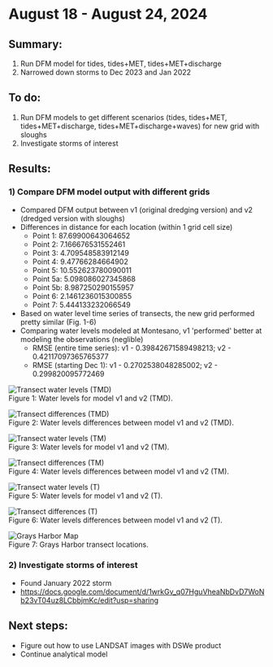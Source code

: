 # August 18 - August 24, 2024

## Summary:
1) Run DFM model for tides, tides+MET, tides+MET+discharge<br>
3) Narrowed down storms to Dec 2023 and Jan 2022

## To do:
1) Run DFM models to get different scenarios (tides, tides+MET, tides+MET+discharge, tides+MET+discharge+waves) for new grid with sloughs<br>
2) Investigate storms of interest<br>

## Results:
### 1) Compare DFM model output with different grids
- Compared DFM output between v1 (original dredging version) and v2 (dredged version with sloughs)
- Differences in distance for each location (within 1 grid cell size)
	- Point 1: 87.69900643064652
	- Point 2: 7.166676531552461
	- Point 3: 4.709548583912149
	- Point 4: 9.47766284664902
	- Point 5: 10.552623780090011
	- Point 5a: 5.098086027345868
	- Point 5b: 8.987250290155957
	- Point 6: 2.1461236015300855
	- Point 7: 5.444133232066549
- Based on water level time series of transects, the new grid performed pretty similar (Fig. 1-6)
- Comparing water levels modeled at Montesano, v1 'performed' better at modeling the observations (neglible)
	- RMSE (entire time series): v1 - 0.39842671589498213; v2 - 0.42117097365765377
	- RMSE (starting Dec 1): v1 - 0.2702538048285002; v2 - 0.299820095772469

![Transect water levels (TMD)](../Figures/082024meeting/DFMcomparisons_tmd.png)<br>
Figure 1: Water levels for model v1 and v2 (TMD).<br>

![Transect differences (TMD)](../Figures/082024meeting/DFMresiduals_tmd.png)<br>
Figure 2: Water levels differences between model v1 and v2 (TMD).<br>

![Transect water levels (TM)](../Figures/082024meeting/DFMcomparisons_tm.png)<br>
Figure 3: Water levels for model v1 and v2 (TM).<br>

![Transect differences (TM)](../Figures/082024meeting/DFMresiduals_tm.png)<br>
Figure 4: Water levels differences between model v1 and v2 (TM).<br>

![Transect water levels (T)](../Figures/082024meeting/DFMcomparisons_t.png)<br>
Figure 5: Water levels for model v1 and v2 (T).<br>

![Transect differences (T)](../Figures/082024meeting/DFMresiduals_t.png)<br>
Figure 6: Water levels differences between model v1 and v2 (T).<br>

![Grays Harbor Map](../Figures/082024meeting/GH_transect_map.png)<br>
Figure 7: Grays Harbor transect locations.<br>

### 2) Investigate storms of interest
- Found January 2022 storm
- https://docs.google.com/document/d/1wrkGv_q07HguVheaNbDvD7WoNb23vT04uz8LCbbjmKc/edit?usp=sharing

## Next steps:
- Figure out how to use LANDSAT images with DSWe product
- Continue analytical model